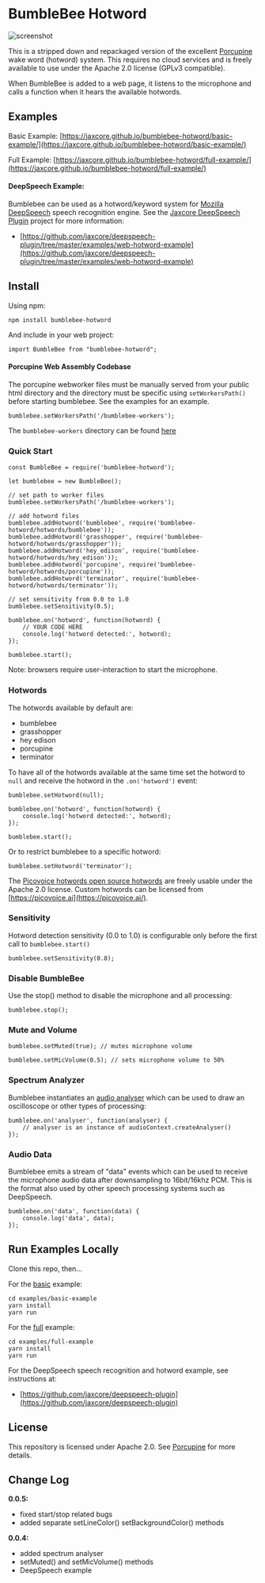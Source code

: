 # BumbleBee Hotword

![screenshot](https://raw.githubusercontent.com/jaxcore/bumblebee-hotword/master/logo.png)

This is a stripped down and repackaged version of the excellent [Porcupine](https://github.com/Picovoice/Porcupine) wake word (hotword) system. This requires no cloud services and is freely available to use under the Apache 2.0 license (GPLv3 compatible).

When BumbleBee is added to a web page, it listens to the microphone and calls a function when it hears the available hotwords.

## Examples

Basic Example: [https://jaxcore.github.io/bumblebee-hotword/basic-example/](https://jaxcore.github.io/bumblebee-hotword/basic-example/)

Full Example: [https://jaxcore.github.io/bumblebee-hotword/full-example/](https://jaxcore.github.io/bumblebee-hotword/full-example/)

#### DeepSpeech Example:

Bumblebee can be used as a hotword/keyword system for [Mozilla DeepSpeech](https://github.com/dsteinman/DeepSpeech) speech recognition engine.  See the [Jaxcore DeepSpeech Plugin](https://github.com/jaxcore/deepspeech-plugin/) project for more information:

- [https://github.com/jaxcore/deepspeech-plugin/tree/master/examples/web-hotword-example](https://github.com/jaxcore/deepspeech-plugin/tree/master/examples/web-hotword-example)


## Install

Using npm:

```
npm install bumblebee-hotword
```

And include in your web project:

```
import BumbleBee from "bumblebee-hotword";
```

#### Porcupine Web Assembly Codebase

The porcupine webworker files must be manually served from your public html directory and the directory must be specific using `setWorkersPath()` before starting bumblebee.  See the examples for an example.

```
bumblebee.setWorkersPath('/bumblebee-workers');
```

The `bumblebee-workers` directory can be found [here](https://jaxcore.github.io/bumblebee-hotword/bumblebee-workers/)


### Quick Start

```
const BumbleBee = require('bumblebee-hotword');

let bumblebee = new BumbleBee();

// set path to worker files
bumblebee.setWorkersPath('/bumblebee-workers');

// add hotword files
bumblebee.addHotword('bumblebee', require('bumblebee-hotword/hotwords/bumblebee'));
bumblebee.addHotword('grasshopper', require('bumblebee-hotword/hotwords/grasshopper'));
bumblebee.addHotword('hey_edison', require('bumblebee-hotword/hotwords/hey_edison'));
bumblebee.addHotword('porcupine', require('bumblebee-hotword/hotwords/porcupine'));
bumblebee.addHotword('terminator', require('bumblebee-hotword/hotwords/terminator'));

// set sensitivity from 0.0 to 1.0
bumblebee.setSensitivity(0.5);

bumblebee.on('hotword', function(hotword) {
	// YOUR CODE HERE
	console.log('hotword detected:', hotword);
});

bumblebee.start();
```

Note: browsers require user-interaction to start the microphone.

### Hotwords

The hotwords available by default are:

* bumblebee
* grasshopper
* hey edison
* porcupine
* terminator

To have all of the hotwords available at the same time set the hotword to `null` and receive the hotword in the `.on('hotword')` event:

```
bumblebee.setHotword(null);

bumblebee.on('hotword', function(hotword) {
	console.log('hotword detected:', hotword);
});

bumblebee.start();
```

Or to restrict bumblebee to a specific hotword:

```
bumblebee.setHotword('terminator');
```

The [Picovoice hotwords open source hotwords](https://github.com/Picovoice/Porcupine/tree/master/resources/keyword_files) are freely usable under the Apache 2.0 license.  Custom hotwords can be licensed from [https://picovoice.ai](https://picovoice.ai/).

### Sensitivity

Hotword detection sensitivity (0.0 to 1.0) is configurable only before the first call to `bumblebee.start()`

```
bumblebee.setSensitivity(0.8);
```

### Disable BumbleBee

Use the stop() method to disable the microphone and all processing:

```
bumblebee.stop();
```

### Mute and Volume

```
bumblebee.setMuted(true); // mutes microphone volume

bumblebee.setMicVolume(0.5); // sets microphone volume to 50%
```

### Spectrum Analyzer

Bumblebee instantiates an [audio analyser](https://developer.mozilla.org/en-US/docs/Web/API/BaseAudioContext/createAnalyser) which can be used to draw an oscilloscope or other types of processing:

```
bumblebee.on('analyser', function(analyser) {
	// analyser is an instance of audioContext.createAnalyser()
});
```

### Audio Data

Bumblebee emits a stream of "data" events which can be used to receive the microphone audio data after downsampling to 16bit/16khz PCM.  This is the format also used by other speech processing systems such as DeepSpeech.

```
bumblebee.on('data', function(data) {
	console.log('data', data);
});
```


## Run Examples Locally

Clone this repo, then...

For the [basic](https://jaxcore.github.io/bumblebee-hotword/basic-example/) example:

```
cd examples/basic-example
yarn install
yarn run
```

For the [full](https://jaxcore.github.io/bumblebee-hotword/full-example/) example:

```
cd examples/full-example
yarn install
yarn run
```

For the DeepSpeech speech recognition and hotword example, see instructions at:

- [https://github.com/jaxcore/deepspeech-plugin](https://github.com/jaxcore/deepspeech-plugin)

## License

This repository is licensed under Apache 2.0.  See [Porcupine](https://github.com/Picovoice/Porcupine) for more details.

## Change Log

**0.0.5:**

- fixed start/stop related bugs
- added separate setLineColor() setBackgroundColor() methods

**0.0.4:**

- added spectrum analyser
- setMuted() and setMicVolume() methods
- DeepSpeech example
